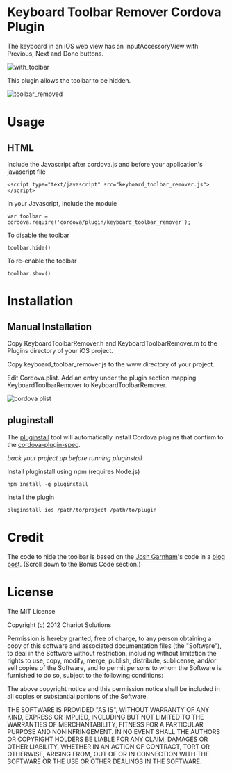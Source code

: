 # Keyboard Toolbar Remover Cordova Plugin 

The keyboard in an iOS web view has an InputAccessoryView with Previous, Next and Done buttons.

![with_toolbar](https://github.com/don/KeyboardToolbarRemover/raw/master/with_toolbar.png)

This plugin allows the toolbar to be hidden.

![toolbar_removed](https://github.com/don/KeyboardToolbarRemover/raw/master/toolbar_removed.png)

# Usage

## HTML

Include the Javascript after cordova.js and before your application's javascript file

	<script type="text/javascript" src="keyboard_toolbar_remover.js"></script>
	
In your Javascript, include the module

	var toolbar = cordova.require('cordova/plugin/keyboard_toolbar_remover');
	
To disable the toolbar 

	toolbar.hide()

To re-enable the toolbar
	
	toolbar.show()
	
# Installation

## Manual Installation

Copy KeyboardToolbarRemover.h and KeyboardToolbarRemover.m to the Plugins directory of your iOS project.

Copy keyboard_toolbar_remover.js to the www directory of your project.

Edit Cordova.plist.  Add an entry under the plugin section mapping KeyboardToolbarRemover to KeyboardToolbarRemover.

![cordova plist](https://github.com/don/KeyboardToolbarRemover/raw/master/cordova.plist.jpg)


## pluginstall

The [pluginstall](https://github.com/alunny/pluginstall) tool will automatically install Cordova plugins that confirm to the [cordova-plugin-spec](https://github.com/alunny/cordova-plugin-spec).

_back your project up before running pluginstall_

Install pluginstall using npm (requires Node.js)

	npm install -g pluginstall
	
Install the plugin

	pluginstall ios /path/to/project /path/to/plugin

# Credit

The code to hide the toolbar is based on the [Josh Garnham](http://twitter.com/jgarnham)'s code in a [blog post](http://ios-blog.co.uk/tutorials/rich-text-editing-a-simple-start-part-1/). (Scroll down to the Bonus Code section.)

# License

The MIT License

Copyright (c) 2012 Chariot Solutions

Permission is hereby granted, free of charge, to any person obtaining a copy
of this software and associated documentation files (the "Software"), to deal
in the Software without restriction, including without limitation the rights
to use, copy, modify, merge, publish, distribute, sublicense, and/or sell
copies of the Software, and to permit persons to whom the Software is
furnished to do so, subject to the following conditions:

The above copyright notice and this permission notice shall be included in
all copies or substantial portions of the Software.

THE SOFTWARE IS PROVIDED "AS IS", WITHOUT WARRANTY OF ANY KIND, EXPRESS OR
IMPLIED, INCLUDING BUT NOT LIMITED TO THE WARRANTIES OF MERCHANTABILITY,
FITNESS FOR A PARTICULAR PURPOSE AND NONINFRINGEMENT. IN NO EVENT SHALL THE
AUTHORS OR COPYRIGHT HOLDERS BE LIABLE FOR ANY CLAIM, DAMAGES OR OTHER
LIABILITY, WHETHER IN AN ACTION OF CONTRACT, TORT OR OTHERWISE, ARISING FROM,
OUT OF OR IN CONNECTION WITH THE SOFTWARE OR THE USE OR OTHER DEALINGS IN
THE SOFTWARE.

